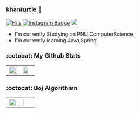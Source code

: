 ### khanturtle 👋
[![Hits](https://hits.seeyoufarm.com/api/count/incr/badge.svg?url=https%3A%2F%2Fgithub.com%2Fkhanturtle&count_bg=%23EB8B10&title_bg=%23684327&icon=&icon_color=%23E7E7E7&title=VISIT&edge_flat=false)](https://github.com/khanturtle) 
[![Instagram Badge](https://img.shields.io/badge/Instagram-9c38d1?style=flat&logo=Instagram&logoColor=white)](https://www.instagram.com/barrel_prooof)
<a href="https://velog.io/@khanturtle"><img src="https://img.shields.io/badge/velog-20C997?style=flat&logo=velog&logoColor=white"></a>

- I’m currently Studying on PNU ComputerScience
- I’m currently learning Java,Spring


### :octocat: My Github Stats
<table id="stats">
  <tr>
    <td valign="top" width="50%"><img src="https://github-readme-stats.vercel.app/api?username=khanturtle&theme=vue&show_icons=true&hide=stars" align="left" style="width: 120%" /></td>
    <td valign="top" width="50%"><img src="https://github-readme-stats.vercel.app/api/top-langs/?username=khanturtle&layout=compact" align="left" style="width: 68%" /></td>
  </tr>
</table>

### :octocat: Boj Algorithmn
<table id="stats">
  <tr>
    <td valign="top" width="50%"><img src="http://mazassumnida.wtf/api/v2/generate_badge?boj=whwnsgh0310" align="left" style="width: 80%" /></td>
  </tr>
</table>
